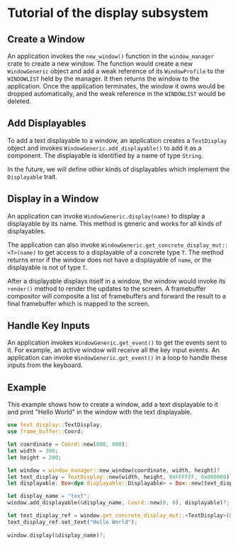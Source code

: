 # Tutorial of the display subsystem

## Create a Window

An application invokes the `new_window()` function in the `window_manager` crate to create a new window. The function would create a new `WindowGeneric` object and add a weak reference of its `WindowProfile` to the `WINDOWLIST` held by the manager. It then returns the window to the application. Once the application terminates, the window it owns would be dropped automatically, and the weak reference in the `WINDOWLIST` would be deleted.

## Add Displayables

To add a text displayable to a window, an application creates a `TextDisplay` object and invokes `WindowGeneric.add_displayable()` to add it as a component. The displayable is identified by a name of type `String`. 

In the future, we will define other kinds of displayables which implement the `Displayable` trait.

## Display in a Window

An application can invoke `WindowGeneric.display(name)` to display a displayable by its name. This method is generic and works for all kinds of displayables. 

The application can also invoke `WindowGeneric.get_concrete_display_mut::<T>(name)` to get access to a displayable of a concrete type `T`. The method returns error if the window does not have a displayable of `name`, or the displayable is not of type `T`.

After a displayable displays itself in a window, the window would invoke its `render()` method to render the updates to the screen. A framebuffer compositor will composite a list of framebuffers and forward the result to a final framebuffer which is mapped to the screen.

## Handle Key Inputs
An application invokes `WindowGeneric.get_event()` to get the events sent to it. For example, an active window will receive all the key input events. An application can invoke `WindowGeneric.get_event()` in a loop to handle these inputs from the keyboard.

## Example
This example shows how to create a window, add a text displayable to it and print "Hello World" in the window with the text displayable.

```rust
use text_display::TextDisplay;
use frame_buffer::Coord;

let coordinate = Coord::new(800, 800);
let width = 300;
let height = 200;

let window = window_manager::new_window(coordinate, width, height)?
let text_display = TextDisplay::new(width, height, 0xFFFFFF, 0x000000)?
let displayable: Box<dyn displayable::Displayable> = Box::new(text_display);

let display_name = "text";
window.add_displayable(&display_name, Coord::new(0, 0), displayable)?;

let text_display_ref = window.get_concrete_display_mut::<TextDisplay>(&display_name)?;
text_display_ref.set_text("Hello World");
            
window.display(&display_name)?;
```